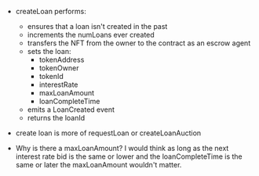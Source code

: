 - createLoan performs: 
    - ensures that a loan isn't created in the past
    - increments the numLoans ever created
    - transfers the NFT from the owner to the contract as an escrow agent
    - sets the loan:
        - tokenAddress
        - tokenOwner
        - tokenId
        - interestRate
        - maxLoanAmount
        - loanCompleteTime
    - emits a LoanCreated event
    - returns the loanId


- create loan is more of requestLoan or createLoanAuction
- Why is there a maxLoanAmount? I would think as long as the next interest rate bid is the same or lower and the loanCompleteTime is the same or later the maxLoanAmount wouldn't matter. 
